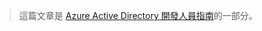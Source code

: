 > 這篇文章是 [Azure Active Directory 開發人員指南](../articles/active-directory/active-directory-developers-guide.md)的一部分。

<!---HONumber=August15_HO6-->